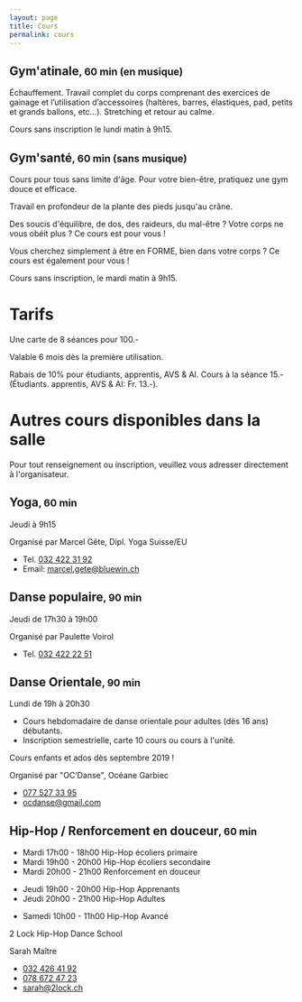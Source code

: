```yaml
---
layout: page
title: Cours
permalink: cours
---
```


## Gym'atinale<small>, 60 min (en musique)</small>

Échauffement. Travail complet du corps comprenant des exercices de gainage et l’utilisation d’accessoires (haltères, barres, élastiques, pad, petits et grands ballons, etc...). Stretching et retour au calme.

Cours sans inscription le lundi matin à 9h15.

## Gym'santé<small>, 60 min (sans musique)</small>

Cours pour tous sans limite d'âge. Pour votre bien-être, pratiquez une gym douce et efficace.

Travail en profondeur de la plante des pieds jusqu'au crâne.

Des soucis d'équilibre, de dos, des raideurs, du mal-être ? Votre corps ne vous obéit plus ? Ce cours est pour vous !

Vous cherchez simplement à être en FORME, bien dans votre corps ? Ce cours est également pour vous !

Cours sans inscription, le mardi matin à 9h15.

# Tarifs

Une carte de 8 séances pour 100.-

Valable 6 mois dès la première utilisation.

Rabais de 10% pour étudiants, apprentis, AVS & AI. Cours à la séance 15.- (Étudiants. apprentis, AVS & AI: Fr. 13.-).

# Autres cours disponibles dans la salle

Pour tout renseignement ou inscription, veuillez vous adresser directement à l'organisateur.

## Yoga<small>, 60 min</small>

Jeudi à 9h15

Organisé par Marcel Gête, Dipl. Yoga Suisse/EU

- Tel. [032 422 31 92](tel:+41324223192)
- Email: <marcel.gete@bluewin.ch>

## Danse populaire<small>, 90 min</small>

Jeudi de 17h30 à 19h00

Organisé par Paulette Voirol

- Tel. [032 422 22 51](tel:+41324222251)

## Danse Orientale<small>, 90 min</small>

Lundi de 19h à 20h30

- Cours hebdomadaire de danse orientale pour adultes (dès 16 ans) débutants.
- Inscription semestrielle, carte 10 cours ou cours à l'unité.

Cours enfants et ados dès septembre 2019 !

Organisé par "OC’Danse", Océane Garbiec

- [077 527 33 95](tel:+41775273395)
- <ocdanse@gmail.com>

## Hip-Hop / Renforcement en douceur<small>, 60 min</small>

- Mardi 17h00 - 18h00 Hip-Hop écoliers primaire
- Mardi 19h00 - 20h00 Hip-Hop écoliers secondaire
- Mardi 20h00 - 21h00 Renforcement en douceur

<!-- -->

- Jeudi 19h00 - 20h00 Hip-Hop Apprenants
- Jeudi 20h00 - 21h00 Hip-Hop Adultes

<!-- -->

- Samedi 10h00 - 11h00 Hip-Hop Avancé

2 Lock Hip-Hop Dance School

Sarah Maître

- [032 426 41 92](tel:+41324264192)
- [078 672 47 23](tel:+41786724723)
- <sarah@2lock.ch>
